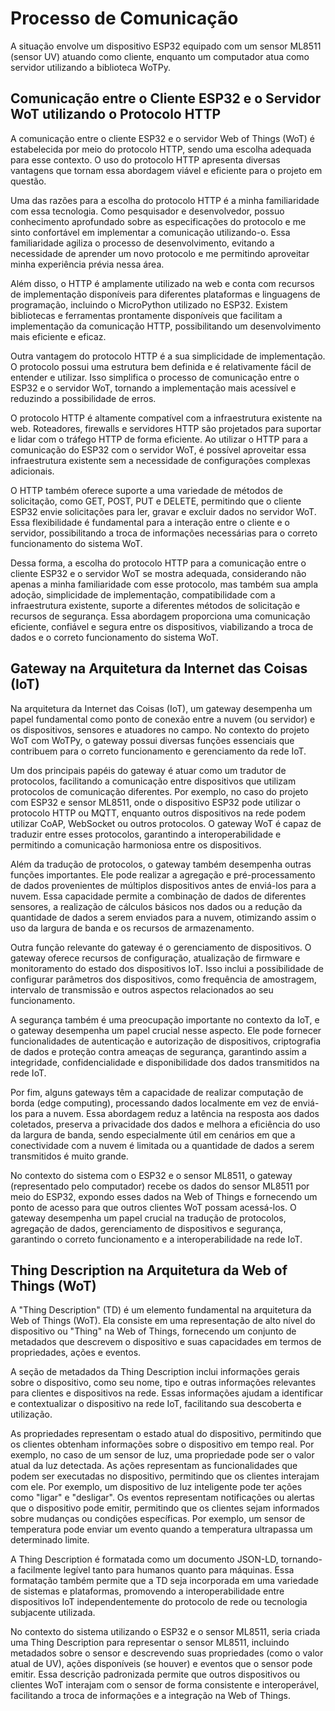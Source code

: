 # Processo de Comunicação

A situação envolve um dispositivo ESP32 equipado com um sensor ML8511 (sensor UV) atuando como cliente, enquanto um computador atua como servidor utilizando a biblioteca WoTPy.

## Comunicação entre o Cliente ESP32 e o Servidor WoT utilizando o Protocolo HTTP

A comunicação entre o cliente ESP32 e o servidor Web of Things (WoT) é estabelecida por meio do protocolo HTTP, sendo uma escolha adequada para esse contexto. O uso do protocolo HTTP apresenta diversas vantagens que tornam essa abordagem viável e eficiente para o projeto em questão.

Uma das razões para a escolha do protocolo HTTP é a minha familiaridade com essa tecnologia. Como pesquisador e desenvolvedor, possuo conhecimento aprofundado sobre as especificações do protocolo e me sinto confortável em implementar a comunicação utilizando-o. Essa familiaridade agiliza o processo de desenvolvimento, evitando a necessidade de aprender um novo protocolo e me permitindo aproveitar minha experiência prévia nessa área.

Além disso, o HTTP é amplamente utilizado na web e conta com recursos de implementação disponíveis para diferentes plataformas e linguagens de programação, incluindo o MicroPython utilizado no ESP32. Existem bibliotecas e ferramentas prontamente disponíveis que facilitam a implementação da comunicação HTTP, possibilitando um desenvolvimento mais eficiente e eficaz.

Outra vantagem do protocolo HTTP é a sua simplicidade de implementação. O protocolo possui uma estrutura bem definida e é relativamente fácil de entender e utilizar. Isso simplifica o processo de comunicação entre o ESP32 e o servidor WoT, tornando a implementação mais acessível e reduzindo a possibilidade de erros.

O protocolo HTTP é altamente compatível com a infraestrutura existente na web. Roteadores, firewalls e servidores HTTP são projetados para suportar e lidar com o tráfego HTTP de forma eficiente. Ao utilizar o HTTP para a comunicação do ESP32 com o servidor WoT, é possível aproveitar essa infraestrutura existente sem a necessidade de configurações complexas adicionais.

O HTTP também oferece suporte a uma variedade de métodos de solicitação, como GET, POST, PUT e DELETE, permitindo que o cliente ESP32 envie solicitações para ler, gravar e excluir dados no servidor WoT. Essa flexibilidade é fundamental para a interação entre o cliente e o servidor, possibilitando a troca de informações necessárias para o correto funcionamento do sistema WoT.

Dessa forma, a escolha do protocolo HTTP para a comunicação entre o cliente ESP32 e o servidor WoT se mostra adequada, considerando não apenas a minha familiaridade com esse protocolo, mas também sua ampla adoção, simplicidade de implementação, compatibilidade com a infraestrutura existente, suporte a diferentes métodos de solicitação e recursos de segurança. Essa abordagem proporciona uma comunicação eficiente, confiável e segura entre os dispositivos, viabilizando a troca de dados e o correto funcionamento do sistema WoT.

## Gateway na Arquitetura da Internet das Coisas (IoT)

Na arquitetura da Internet das Coisas (IoT), um gateway desempenha um papel fundamental como ponto de conexão entre a nuvem (ou servidor) e os dispositivos, sensores e atuadores no campo. No contexto do projeto WoT com WoTPy, o gateway possui diversas funções essenciais que contribuem para o correto funcionamento e gerenciamento da rede IoT.

Um dos principais papéis do gateway é atuar como um tradutor de protocolos, facilitando a comunicação entre dispositivos que utilizam protocolos de comunicação diferentes. Por exemplo, no caso do projeto com ESP32 e sensor ML8511, onde o dispositivo ESP32 pode utilizar o protocolo HTTP ou MQTT, enquanto outros dispositivos na rede podem utilizar CoAP, WebSocket ou outros protocolos. O gateway WoT é capaz de traduzir entre esses protocolos, garantindo a interoperabilidade e permitindo a comunicação harmoniosa entre os dispositivos.

Além da tradução de protocolos, o gateway também desempenha outras funções importantes. Ele pode realizar a agregação e pré-processamento de dados provenientes de múltiplos dispositivos antes de enviá-los para a nuvem. Essa capacidade permite a combinação de dados de diferentes sensores, a realização de cálculos básicos nos dados ou a redução da quantidade de dados a serem enviados para a nuvem, otimizando assim o uso da largura de banda e os recursos de armazenamento.

Outra função relevante do gateway é o gerenciamento de dispositivos. O gateway oferece recursos de configuração, atualização de firmware e monitoramento do estado dos dispositivos IoT. Isso inclui a possibilidade de configurar parâmetros dos dispositivos, como frequência de amostragem, intervalo de transmissão e outros aspectos relacionados ao seu funcionamento.

A segurança também é uma preocupação importante no contexto da IoT, e o gateway desempenha um papel crucial nesse aspecto. Ele pode fornecer funcionalidades de autenticação e autorização de dispositivos, criptografia de dados e proteção contra ameaças de segurança, garantindo assim a integridade, confidencialidade e disponibilidade dos dados transmitidos na rede IoT.

Por fim, alguns gateways têm a capacidade de realizar computação de borda (edge computing), processando dados localmente em vez de enviá-los para a nuvem. Essa abordagem reduz a latência na resposta aos dados coletados, preserva a privacidade dos dados e melhora a eficiência do uso da largura de banda, sendo especialmente útil em cenários em que a conectividade com a nuvem é limitada ou a quantidade de dados a serem transmitidos é muito grande.

No contexto do sistema com o ESP32 e o sensor ML8511, o gateway (representado pelo computador) recebe os dados do sensor ML8511 por meio do ESP32, expondo esses dados na Web of Things e fornecendo um ponto de acesso para que outros clientes WoT possam acessá-los. O gateway desempenha um papel crucial na tradução de protocolos, agregação de dados, gerenciamento de dispositivos e segurança, garantindo o correto funcionamento e a interoperabilidade na rede IoT.

## Thing Description na Arquitetura da Web of Things (WoT)

A "Thing Description" (TD) é um elemento fundamental na arquitetura da Web of Things (WoT). Ela consiste em uma representação de alto nível do dispositivo ou "Thing" na Web of Things, fornecendo um conjunto de metadados que descrevem o dispositivo e suas capacidades em termos de propriedades, ações e eventos.

A seção de metadados da Thing Description inclui informações gerais sobre o dispositivo, como seu nome, tipo e outras informações relevantes para clientes e dispositivos na rede. Essas informações ajudam a identificar e contextualizar o dispositivo na rede IoT, facilitando sua descoberta e utilização.

As propriedades representam o estado atual do dispositivo, permitindo que os clientes obtenham informações sobre o dispositivo em tempo real. Por exemplo, no caso de um sensor de luz, uma propriedade pode ser o valor atual da luz detectada. As ações representam as funcionalidades que podem ser executadas no dispositivo, permitindo que os clientes interajam com ele. Por exemplo, um dispositivo de luz inteligente pode ter ações como "ligar" e "desligar". Os eventos representam notificações ou alertas que o dispositivo pode emitir, permitindo que os clientes sejam informados sobre mudanças ou condições específicas. Por exemplo, um sensor de temperatura pode enviar um evento quando a temperatura ultrapassa um determinado limite.

A Thing Description é formatada como um documento JSON-LD, tornando-a facilmente legível tanto para humanos quanto para máquinas. Essa formatação também permite que a TD seja incorporada em uma variedade de sistemas e plataformas, promovendo a interoperabilidade entre dispositivos IoT independentemente do protocolo de rede ou tecnologia subjacente utilizada.

No contexto do sistema utilizando o ESP32 e o sensor ML8511, seria criada uma Thing Description para representar o sensor ML8511, incluindo metadados sobre o sensor e descrevendo suas propriedades (como o valor atual de UV), ações disponíveis (se houver) e eventos que o sensor pode emitir. Essa descrição padronizada permite que outros dispositivos ou clientes WoT interajam com o sensor de forma consistente e interoperável, facilitando a troca de informações e a integração na Web of Things.
